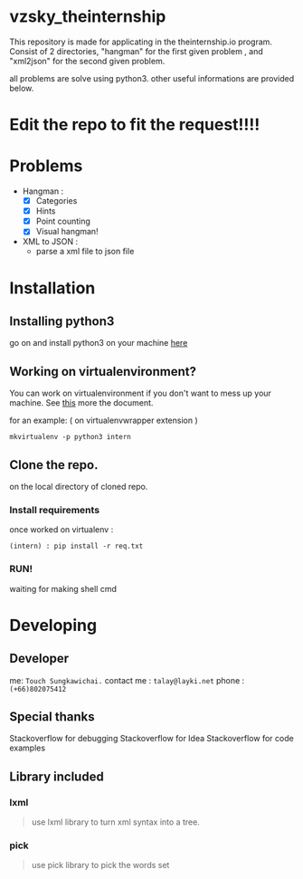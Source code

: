 # vzsky_theinternship 

This repository is made for applicating in the theinternship.io program.
Consist of 2 directories, "hangman" for the first given problem , and "xml2json" for the second given problem.

all problems are solve using python3.
other useful informations are provided below.

# Edit the repo to fit the request!!!!


# Problems

 - Hangman : 
	 - [x] Categories
	 - [x] Hints
	 - [x] Point counting
	 - [x] Visual hangman!
- XML to JSON :
	- parse a xml file to json file

# Installation

## Installing python3

go on and install python3 on your machine [here](https://realpython.com/installing-python/)


## Working on virtualenvironment?

You can work on virtualenvironment if you don't want to mess up your machine.
See [this](https://docs.python.org/3/library/venv.html) more the document.

for an example: ( on virtualenvwrapper extension )

    mkvirtualenv -p python3 intern

## Clone the repo.
on the local directory of cloned repo.

### Install requirements

once worked on virtualenv :

    (intern) : pip install -r req.txt

### RUN!

waiting for making shell cmd

# Developing

## Developer
me: `Touch Sungkawichai.`
contact me :  `talay@layki.net`
phone : ` (+66)802075412`

## Special thanks

 Stackoverflow for debugging
 Stackoverflow for Idea
 Stackoverflow for code examples

## Library included

### lxml

> use lxml library to turn xml syntax into a tree.

### pick

> use pick library to pick the words set
